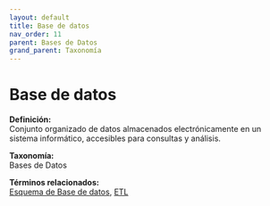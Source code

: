 ```yaml
---
layout: default
title: Base de datos
nav_order: 11
parent: Bases de Datos
grand_parent: Taxonomía
---
```


# Base de datos

**Definición:**  
Conjunto organizado de datos almacenados electrónicamente en un sistema informático, accesibles para consultas y análisis.

**Taxonomía:**  
Bases de Datos

**Términos relacionados:**  
[Esquema de Base de datos](https://maleniski.github.io/diccionario-angl-tec-mx/docs/taxonomia/esquema-de-base-de-datos/esquema-de-base-de-datos.html), [ETL](https://maleniski.github.io/diccionario-angl-tec-mx/docs/taxonomia/etl/etl.html)
